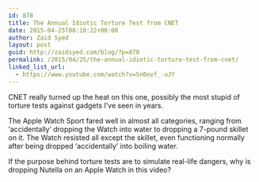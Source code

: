 ```yaml
---
id: 878
title: The Annual Idiotic Torture Test from CNET
date: 2015-04-25T08:10:22+00:00
author: Zaid Syed
layout: post
guid: http://zaidsyed.com/blog/?p=878
permalink: /2015/04/25/the-annual-idiotic-torture-test-from-cnet/
linked_list_url:
  - https://www.youtube.com/watch?v=Sn0ovf_-uJY
---
```

CNET really turned up the heat on this one, possibly the most stupid of torture tests against gadgets I&#8217;ve seen in years.

The Apple Watch Sport fared well in almost all categories, ranging from &#8216;accidentally&#8217; dropping the Watch into water to dropping a 7-pound skillet on it. The Watch resisted all except the skillet, even functioning normally after being dropped &#8216;accidentally&#8217; into boiling water.

If the purpose behind torture tests are to simulate real-life dangers, why is dropping Nutella on an Apple Watch in this video?